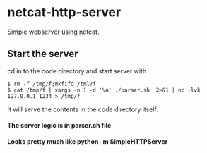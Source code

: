 # netcat-http-server
Simple webserver using netcat.

## Start the server

cd in to the code directory and start server with 

    $ rm -f /tmp/f;mkfifo /tml/f
    $ cat /tmp/f | xargs -n 1 -d '\n' ./parser.sh  2>&1 | nc -lvk 127.0.0.1 1234 > /tmp/f
    
It will serve the contents in the code directory itself.

#### The server logic is in parser.sh file

#### Looks pretty much like python -m SimpleHTTPServer
